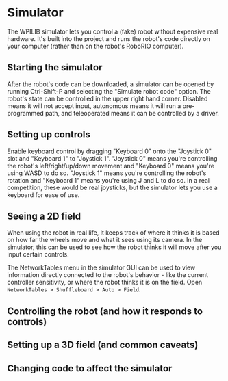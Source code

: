 # Simulator

The WPILIB simulator lets you control a (fake) robot without expensive real hardware. It's built into the project and runs the robot's code directly on your computer (rather than on the robot's RoboRIO computer).

## Starting the simulator

After the robot's code can be downloaded, a simulator can be opened by running Ctrl-Shift-P and selecting the "Simulate robot code" option. The robot's state can be controlled in the upper right hand corner. Disabled means it will not accept input, autonomous means it will run a pre-programmed path, and teleoperated means it can be controlled by a driver.

## Setting up controls

Enable keyboard control by dragging "Keyboard 0" onto the "Joystick 0" slot and "Keyboard 1" to "Joystick 1". "Joystick 0" means you're controlling the robot's left/right/up/down movement and "Keyboard 0" means you're using WASD to do so. "Joystick 1" means you're controlling the robot's rotation and "Keyboard 1" means you're using J and L to do so. In a real competition, these would be real joysticks, but the simulator lets you use a keyboard for ease of use.

## Seeing a 2D field

When using the robot in real life, it keeps track of where it thinks it is based on how far the wheels move and what it sees using its camera. In the simulator, this can be used to see how the robot thinks it will move after you input certain controls.

The NetworkTables menu in the simulator GUI can be used to view information directly connected to the robot's behavior - like the current controller sensitivity, or where the robot thinks it is on the field. Open `NetworkTables > Shuffleboard > Auto > Field`.

## Controlling the robot (and how it responds to controls)

## Setting up a 3D field (and common caveats)

## Changing code to affect the simulator
